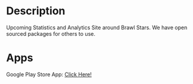 # Description
Upcoming Statistics and Analytics Site around Brawl Stars. We have open sourced packages for others to use.

# Apps
Google Play Store App: [Click Here!](http://brawlmatic.com)
